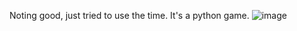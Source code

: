 Noting good, just tried to use the time. 
It's a python game.
![image](https://github.com/ayeshathoi/Bored-Zelda/assets/79919256/5f9d5492-278e-4d74-aa8c-1ba22651dd36)
